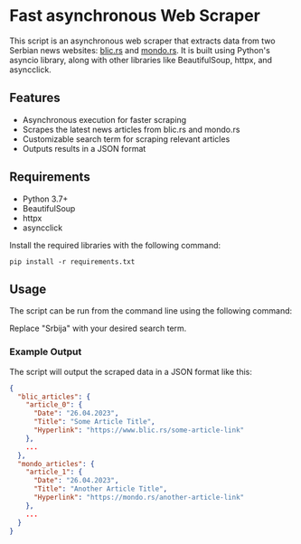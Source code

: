 # Fast asynchronous Web Scraper

This script is an asynchronous web scraper that extracts data from two Serbian news websites: [blic.rs](https://www.blic.rs) and [mondo.rs](https://mondo.rs). It is built using Python's
asyncio library, along with other libraries like BeautifulSoup, httpx, and asyncclick.

## Features

- Asynchronous execution for faster scraping
- Scrapes the latest news articles from blic.rs and mondo.rs
- Customizable search term for scraping relevant articles
- Outputs results in a JSON format

## Requirements

- Python 3.7+
- BeautifulSoup
- httpx
- asyncclick

Install the required libraries with the following command:

```
pip install -r requirements.txt
```

## Usage

The script can be run from the command line using the following command:

Replace "Srbija" with your desired search term.

### Example Output

The script will output the scraped data in a JSON format like this:

```json
{
  "blic_articles": {
    "article_0": {
      "Date": "26.04.2023",
      "Title": "Some Article Title",
      "Hyperlink": "https://www.blic.rs/some-article-link"
    },
    ...
  },
  "mondo_articles": {
    "article_1": {
      "Date": "26.04.2023",
      "Title": "Another Article Title",
      "Hyperlink": "https://mondo.rs/another-article-link"
    },
    ...
  }
}



